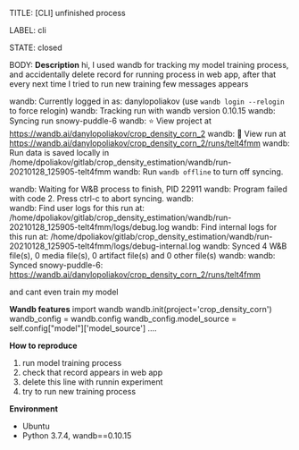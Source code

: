 TITLE:
[CLI]  unfinished process

LABEL:
cli

STATE:
closed

BODY:
**Description**
hi, I used wandb for tracking my model training process, and accidentally delete record for running process in web app, after that every next time I tried to run new training few messages appears

wandb: Currently logged in as: danylopoliakov (use `wandb login --relogin` to force relogin)
wandb: Tracking run with wandb version 0.10.15
wandb: Syncing run snowy-puddle-6
wandb: ⭐️ View project at https://wandb.ai/danylopoliakov/crop_density_corn_2
wandb: 🚀 View run at https://wandb.ai/danylopoliakov/crop_density_corn_2/runs/telt4fmm
wandb: Run data is saved locally in /home/dpoliakov/gitlab/crop_density_estimation/wandb/run-20210128_125905-telt4fmm
wandb: Run `wandb offline` to turn off syncing.


wandb: Waiting for W&B process to finish, PID 22911
wandb: Program failed with code 2.  Press ctrl-c to abort syncing.
wandb:                                                                                
wandb: Find user logs for this run at: /home/dpoliakov/gitlab/crop_density_estimation/wandb/run-20210128_125905-telt4fmm/logs/debug.log
wandb: Find internal logs for this run at: /home/dpoliakov/gitlab/crop_density_estimation/wandb/run-20210128_125905-telt4fmm/logs/debug-internal.log
wandb: Synced 4 W&B file(s), 0 media file(s), 0 artifact file(s) and 0 other file(s)
wandb: 
wandb: Synced snowy-puddle-6: https://wandb.ai/danylopoliakov/crop_density_corn_2/runs/telt4fmm

and cant even train my model

**Wandb features**
import wandb
wandb.init(project='crop_density_corn')
wandb_config = wandb.config
wandb_config.model_source = self.config["model"]['model_source']
....

**How to reproduce**
1. run model training process
2. check that record appears in web app
3. delete this line with runnin experiment
4. try to run new training process

**Environment**
- Ubuntu
- Python 3.7.4, wandb==0.10.15


